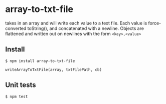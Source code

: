 # array-to-txt-file

takes in an array and will write each value to a text file.
Each value is force-converted toString(), and concatenated with a newline.
Objects are flattened and written out on newlines with the form `<key>,<value>`

## Install
    $ npm install array-to-txt-file

```
writeArrayToTxtFile(array, txtFilePath, cb)
```

## Unit tests

    $ npm test
